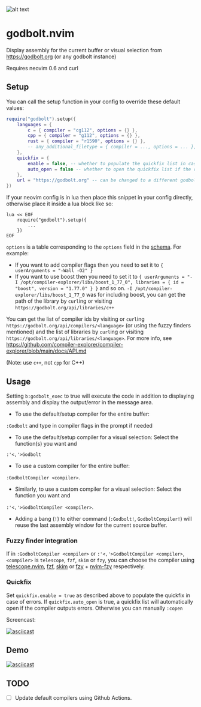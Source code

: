 ![alt text](https://user-images.githubusercontent.com/36493671/143468676-089f623f-f913-4af6-bc78-dbfaa1e92c69.png)


# godbolt.nvim

Display assembly for the current buffer or visual selection from https://godbolt.org (or any godbolt instance)

Requires neovim 0.6 and curl

## Setup
You can call the setup function in your config to override these default values:

```lua
require("godbolt").setup({
    languages = {
        c = { compiler = "cg112", options = {} },
        cpp = { compiler = "g112", options = {} },
        rust = { compiler = "r1590", options = {} },
        -- any_additional_filetype = { compiler = ..., options = ... },
    },
    quickfix = {
        enable = false, -- whether to populate the quickfix list in case of errors
        auto_open = false -- whether to open the quickfix list if the compiler outputs errors
    },
    url = "https://godbolt.org" -- can be changed to a different godbolt instance
})
```

If your neovim config is in lua then place this snippet in your config directly, otherwise place it inside a lua block like so:
```vim
lua << EOF
    require("godbolt").setup({
        ...
    })
EOF
```

`options` is a table corresponding to the `options` field in the [schema](https://github.com/compiler-explorer/compiler-explorer/blob/main/docs/API.md#post-apicompilercompiler-idcompile---perform-a-compilation). For example:

 - If you want to add compiler flags then you need to set it to `{ userArguments = "-Wall -O2" }`
 - If you want to use boost then you need to set it to `{ userArguments = "-I /opt/compiler-explorer/libs/boost_1_77_0", libraries = { id = "boost", version = "1.77.0" } }` and so on. `-I /opt/compiler-explorer/libs/boost_1_77_0` was for including boost, you can get the path of the library by `curl`ing or visiting `https://godbolt.org/api/libraries/c++`

You can get the list of compiler ids by visiting or `curl`ing `https://godbolt.org/api/compilers/<language>` (or using the fuzzy finders mentioned) and the list of libraries by `curl`ing or visiting `https://godbolt.org/api/libraries/<language>`. For more info, see https://github.com/compiler-explorer/compiler-explorer/blob/main/docs/API.md

(Note: use `c++`, not `cpp` for C++)


## Usage

  Setting `b:godbolt_exec` to true will execute the code in addition to displaying assembly and display the output/error in the message area.

 - To use the default/setup compiler for the entire buffer:

  `:Godbolt` and type in compiler flags in the prompt if needed
 - To use the default/setup compiler for a visual selection: Select the function(s) you want and

  `:'<,'>Godbolt`
 - To use a custom compiler for the entire buffer:

  `:GodboltCompiler <compiler>`.

 - Similarly, to use a custom compiler for a visual selection: Select the function you want and

  `:'<,'>GodboltCompiler <compiler>`.

 - Adding a bang (`!`) to either command (`:Godbolt!`, `GodboltCompiler!`) will reuse the last assembly window for the current source buffer.

### Fuzzy finder integration

If in `:GodboltCompiler <compiler>` or `:'<,'>GodboltCompiler <compiler>`, `<compiler>` is `telescope`, `fzf`, `skim` or `fzy`, you can choose the compiler using [telescope.nvim](https://github.com/nvim-telescope/telescope.nvim), [fzf](https://github.com/junegunn/fzf), [skim](https://github.com/lotabout/skim) or [fzy](https://github.com/jhawthorn/fzy) + [nvim-fzy](https://github.com/mfussenegger/nvim-fzy) respectively.

### Quickfix
Set `quickfix.enable = true` as described above to populate the quickfix in case of errors.
If `quickfix.auto_open` is true, a quickfix list will automatically open if the compiler outputs errors. Otherwise you can manually `:copen`

Screencast:

[![asciicast](https://asciinema.org/a/ChS7h6JM2vrco2Y71tVKb4tg3.svg)](https://asciinema.org/a/ChS7h6JM2vrco2Y71tVKb4tg3)

## Demo
[![asciicast](https://asciinema.org/a/451832.svg)](https://asciinema.org/a/451832)

## TODO
 - [ ] Update default compilers using Github Actions.
